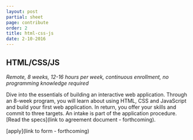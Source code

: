 ```yaml
---
layout: post
partial: sheet
page: contribute
order: 2
title: html-css-js
date: 2-10-2016
---
```

## HTML/CSS/JS

*Remote, 8 weeks, 12-16 hours per week, continuous enrollment, no programming knowledge required*

Dive into the essentials of building an interactive web application. Through an 8-week program, you will learn about using HTML, CSS and JavaScript and build your first web application. In return, you offer your skills and commit to three targets. An intake is part of the application procedure. [Read the specs](link to agreement document - forthcoming).

[apply](link to form - forthcoming)
